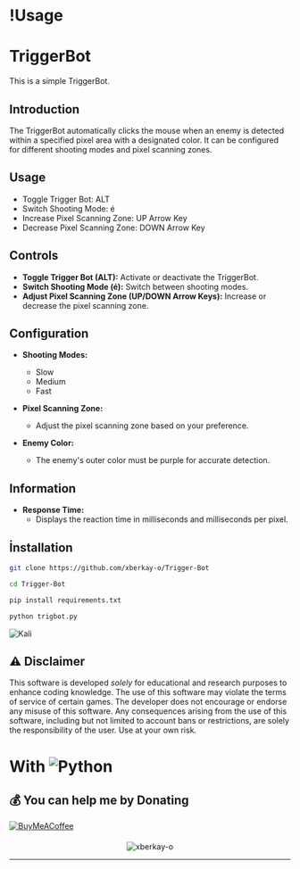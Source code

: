 # !Usage

# TriggerBot

This is a simple TriggerBot.

## Introduction

The TriggerBot automatically clicks the mouse when an enemy is detected within a specified pixel area with a designated color. It can be configured for different shooting modes and pixel scanning zones.

## Usage

- Toggle Trigger Bot: ALT
- Switch Shooting Mode: é
- Increase Pixel Scanning Zone: UP Arrow Key
- Decrease Pixel Scanning Zone: DOWN Arrow Key

## Controls

- **Toggle Trigger Bot (ALT):** Activate or deactivate the TriggerBot.
- **Switch Shooting Mode (é):** Switch between shooting modes.
- **Adjust Pixel Scanning Zone (UP/DOWN Arrow Keys):** Increase or decrease the pixel scanning zone.

## Configuration

- **Shooting Modes:**
  - Slow
  - Medium
  - Fast

- **Pixel Scanning Zone:**
  - Adjust the pixel scanning zone based on your preference.

- **Enemy Color:**
  - The enemy's outer color must be purple for accurate detection.

## Information

- **Response Time:**
  - Displays the reaction time in milliseconds and milliseconds per pixel.
 
## İnstallation
```bash
git clone https://github.com/xberkay-o/Trigger-Bot
```
```bash
cd Trigger-Bot
```
```bash
pip install requirements.txt
```
```bash
python trigbot.py
```


![Kali]()

## ⚠️ Disclaimer

This software is developed *solely* for educational and research purposes to enhance coding knowledge. The use of this software may violate the terms of service of certain games. The developer does not encourage or endorse any misuse of this software. Any consequences arising from the use of this software, including but not limited to account bans or restrictions, are solely the responsibility of the user. Use at your own risk.



# With ![Python](https://img.shields.io/badge/python-3670A0?style=for-the-badge&logo=python&logoColor=ffdd54)

  ## 💰 You can help me by Donating
  [![BuyMeACoffee](https://img.shields.io/badge/Buy%20Me%20a%20Coffee-ffdd00?style=for-the-badge&logo=buy-me-a-coffee&logoColor=black)](https://www.buymeacoffee.com/xberkay-o) 
####
<p align="center"> <img src="https://komarev.com/ghpvc/?username=xberkay-o&label=Profile%20views&color=0e75b6&style=flat" alt="xberkay-o" /> </p>

---
